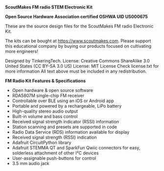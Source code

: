 **ScoutMakes FM radio STEM Electronic Kit**

**Open Source Hardware Association certified OSHWA UID US000675**

These are the source design files for the ScoutMakes FM radio Electronic Kit.

The kits can be bought at https://www.scoutmakes.com.
Please support this educational company by buying our products focused on cultivating more engineers!

Designed by TinkeringTech.
License: Creative Commons ShareAlike 3.0 United States (CC BY-SA 3.0 US)
License: MIT License
Check license.txt for more information All text above must be included in any redistribution.

**FM Radio Kit Features & Specifications**
- Open hardware & open source software
- RDA5807M single-chip FM receiver
- Controllable over BLE using an iOS or Android app
- Portable and powered by a rechargeable, LiPo battery
- High-quality stereo audio output
- Built-in volume and bass control
- Received signal strength indicator (RSSI) information
- Station scanning and presets are supported in code
- Radio Data Service (RDS) information available for display
- Received signal strength (RSSI) indication
- Adafruit CircuitPython library
- Adafruit STEMMA QT and SparkFun Qwiic connectors for easy, solderless attachment of other I²C devices
- User-assignable push-buttons for control
- 3.5 mm audio jack
